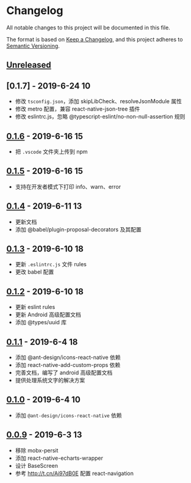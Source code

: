 # Changelog

All notable changes to this project will be documented in this file.

The format is based on [Keep a Changelog](https://keepachangelog.com/zh-CN/1.0.0/),
and this project adheres to [Semantic Versioning](https://semver.org/lang/zh-CN/).

## [Unreleased]

## [0.1.7] - 2019-6-24 10

- 修改 `tsconfig.json`，添加 skipLibCheck、resolveJsonModule 属性
- 修改 metro 配置，兼容 react-native-json-tree 插件
- 修改 eslintrc.js，忽略 @typescript-eslint/no-non-null-assertion 规则

## [0.1.6] - 2019-6-16 15

- 把 `.vscode` 文件夹上传到 npm

## [0.1.5] - 2019-6-16 15

- 支持在开发者模式下打印 info、warn、error

## [0.1.4] - 2019-6-11 13

- 更新文档
- 添加 @babel/plugin-proposal-decorators 及其配置

## [0.1.3] - 2019-6-10 18

- 更新 `.eslintrc.js` 文件 rules
- 更改 babel 配置

## [0.1.2] - 2019-6-10 18

- 更新 eslint rules
- 更新 Android 高级配置文档
- 添加 @types/uuid 库

## [0.1.1] - 2019-6-4 18

- 添加 @ant-design/icons-react-native 依赖
- 添加 react-native-add-custom-props 依赖
- 完善文档，编写了 android 高级配置文档
- 提供处理系统文字的解决方案

## [0.1.0] - 2019-6-4 10

- 添加 `@ant-design/icons-react-native` 依赖

## [0.0.9] - 2019-6-3 13

- 移除 mobx-persit
- 添加 react-native-echarts-wrapper
- 设计 BaseScreen
- 参考 http://t.cn/Ai97dB0E 配置 react-navigation

[unreleased]: https://github.com/sishuguojixuefu/react-native-template-sishu/compare/v0.1.7...HEAD
[0.1.6]: https://github.com/sishuguojixuefu/react-native-template-sishu/compare/v0.1.6...v0.1.7
[0.1.6]: https://github.com/sishuguojixuefu/react-native-template-sishu/compare/v0.1.5...v0.1.6
[0.1.5]: https://github.com/sishuguojixuefu/react-native-template-sishu/compare/v0.1.4...v0.1.5
[0.1.4]: https://github.com/sishuguojixuefu/react-native-template-sishu/compare/v0.1.3...v0.1.4
[0.1.3]: https://github.com/sishuguojixuefu/react-native-template-sishu/compare/v0.1.2...v0.1.3
[0.1.2]: https://github.com/sishuguojixuefu/react-native-template-sishu/compare/v0.1.1...v0.1.2
[0.1.2]: https://github.com/sishuguojixuefu/react-native-template-sishu/compare/v0.1.1...v0.1.2
[0.1.1]: https://github.com/sishuguojixuefu/react-native-template-sishu/compare/v0.1.0...v0.1.1
[0.1.0]: https://github.com/sishuguojixuefu/react-native-template-sishu/compare/v0.0.9...v0.1.0
[0.0.9]: https://github.com/sishuguojixuefu/react-native-template-sishu/releases/tag/v0.0.9
